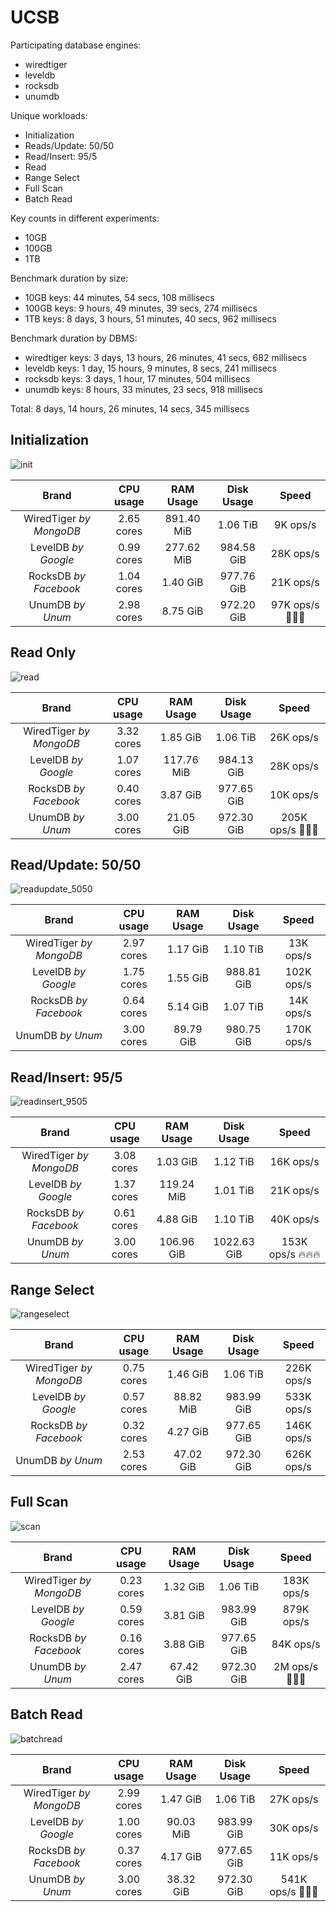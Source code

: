 # UCSB
Participating database engines:

* wiredtiger
* leveldb
* rocksdb
* unumdb

Unique workloads:

* Initialization
* Reads/Update: 50/50
* Read/Insert: 95/5
* Read
* Range Select
* Full Scan
* Batch Read

Key counts in different experiments:

* 10GB
* 100GB
* 1TB

Benchmark duration by size:

* 10GB keys: 44 minutes, 54 secs, 108 millisecs
* 100GB keys: 9 hours, 49 minutes, 39 secs, 274 millisecs
* 1TB keys: 8 days, 3 hours, 51 minutes, 40 secs, 962 millisecs

Benchmark duration by DBMS:

* wiredtiger keys: 3 days, 13 hours, 26 minutes, 41 secs, 682 millisecs
* leveldb keys: 1 day, 15 hours, 9 minutes, 8 secs, 241 millisecs
* rocksdb keys: 3 days, 1 hour, 17 minutes, 504 millisecs
* unumdb keys: 8 hours, 33 minutes, 23 secs, 918 millisecs

Total: 8 days, 14 hours, 26 minutes, 14 secs, 345 millisecs
## Initialization
![init](report/cores_1//init.svg)

|Brand|CPU usage|RAM Usage|Disk Usage|Speed|
|:-:|:-:|:-:|:-:|:-:|
|WiredTiger *by MongoDB*|2.65 cores|891.40 MiB|1.06 TiB|9K ops/s|
|LevelDB *by Google*|0.99 cores|277.62 MiB|984.58 GiB|28K ops/s|
|RocksDB *by Facebook*|1.04 cores|1.40 GiB|977.76 GiB|21K ops/s|
|UnumDB *by Unum*|2.98 cores|8.75 GiB|972.20 GiB|97K ops/s 🔞🔞🔞|

## Read Only
![read](report/cores_1/read.svg)

|Brand|CPU usage|RAM Usage|Disk Usage|Speed|
|:-:|:-:|:-:|:-:|:-:|
|WiredTiger *by MongoDB*|3.32 cores|1.85 GiB|1.06 TiB|26K ops/s|
|LevelDB *by Google*|1.07 cores|117.76 MiB|984.13 GiB|28K ops/s|
|RocksDB *by Facebook*|0.40 cores|3.87 GiB|977.65 GiB|10K ops/s|
|UnumDB *by Unum*|3.00 cores|21.05 GiB|972.30 GiB|205K ops/s 🍓🍓🍓|

## Read/Update: 50/50
![readupdate_5050](report/cores_1/readupdate_5050.svg)

|Brand|CPU usage|RAM Usage|Disk Usage|Speed|
|:-:|:-:|:-:|:-:|:-:|
|WiredTiger *by MongoDB*|2.97 cores|1.17 GiB|1.10 TiB|13K ops/s|
|LevelDB *by Google*|1.75 cores|1.55 GiB|988.81 GiB|102K ops/s|
|RocksDB *by Facebook*|0.64 cores|5.14 GiB|1.07 TiB|14K ops/s|
|UnumDB *by Unum*|3.00 cores|89.79 GiB|980.75 GiB|170K ops/s|

## Read/Insert: 95/5
![readinsert_9505](report/cores_1/readinsert_9505.svg)

|Brand|CPU usage|RAM Usage|Disk Usage|Speed|
|:-:|:-:|:-:|:-:|:-:|
|WiredTiger *by MongoDB*|3.08 cores|1.03 GiB|1.12 TiB|16K ops/s|
|LevelDB *by Google*|1.37 cores|119.24 MiB|1.01 TiB|21K ops/s|
|RocksDB *by Facebook*|0.61 cores|4.88 GiB|1.10 TiB|40K ops/s|
|UnumDB *by Unum*|3.00 cores|106.96 GiB|1022.63 GiB|153K ops/s 🔥🔥🔥|

## Range Select
![rangeselect](report/cores_1/rangeselect.svg)

|Brand|CPU usage|RAM Usage|Disk Usage|Speed|
|:-:|:-:|:-:|:-:|:-:|
|WiredTiger *by MongoDB*|0.75 cores|1.46 GiB|1.06 TiB|226K ops/s|
|LevelDB *by Google*|0.57 cores|88.82 MiB|983.99 GiB|533K ops/s|
|RocksDB *by Facebook*|0.32 cores|4.27 GiB|977.65 GiB|146K ops/s|
|UnumDB *by Unum*|2.53 cores|47.02 GiB|972.30 GiB|626K ops/s|

## Full Scan
![scan](report/cores_1/scan.svg)

|Brand|CPU usage|RAM Usage|Disk Usage|Speed|
|:-:|:-:|:-:|:-:|:-:|
|WiredTiger *by MongoDB*|0.23 cores|1.32 GiB|1.06 TiB|183K ops/s|
|LevelDB *by Google*|0.59 cores|3.81 GiB|983.99 GiB|879K ops/s|
|RocksDB *by Facebook*|0.16 cores|3.88 GiB|977.65 GiB|84K ops/s|
|UnumDB *by Unum*|2.47 cores|67.42 GiB|972.30 GiB|2M ops/s 🔞🔞🔞|

## Batch Read
![batchread](report/cores_1/batchread.svg)

|Brand|CPU usage|RAM Usage|Disk Usage|Speed|
|:-:|:-:|:-:|:-:|:-:|
|WiredTiger *by MongoDB*|2.99 cores|1.47 GiB|1.06 TiB|27K ops/s|
|LevelDB *by Google*|1.00 cores|90.03 MiB|983.99 GiB|30K ops/s|
|RocksDB *by Facebook*|0.37 cores|4.17 GiB|977.65 GiB|11K ops/s|
|UnumDB *by Unum*|3.00 cores|38.32 GiB|972.30 GiB|541K ops/s 🔞🔞🔞|
